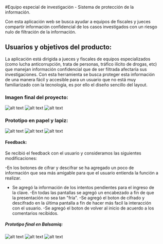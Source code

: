 #Equipo especial de investigación - Sistema de protección de la información.

Con esta aplicación web se busca ayudar a equipos de fiscales y jueces compartir información confidencial de los casos investigados con un riesgo nulo de filtración de la información.

## Usuarios y objetivos del producto:
La aplicación está dirigida a jueces y fiscales de equipos especializados (como lucha anticorrupción, trata de personas, tráfico ilícito de drogas, etc) que manejan información confidencial que de ser filtrada afectaría sus investigaciones.
Con esta herramienta se busca proteger esta información de una manera fácil y accesible para un usuario que no está muy familiarizado con la tecnología, es por ello el diseño sencillo del layout.

### Imagen final del proyecto:

![alt text](https://github.com/MayraMurillo/LIM010-Cipher/blob/master/fotos/web1.png) 
![alt text](https://github.com/MayraMurillo/LIM010-Cipher/blob/master/fotos/web2.png) 
![alt text](https://github.com/MayraMurillo/LIM010-Cipher/blob/master/fotos/web3.png)

### Prototipo en papel y lapiz:

![alt text](<https://github.com/MayraMurillo/cypherMayraMurillo/blob/master/Boceto1.jpg>)
![alt text](<https://github.com/MayraMurillo/cypherMayraMurillo/blob/master/Boceto2.jpg>)
![alt text](<https://github.com/MayraMurillo/cypherMayraMurillo/blob/master/Boceto3.jpg>)


#### Feedback:
Se recibió el feedback con el usuario y consideramos las siguientes modificaciones:

-En los botones de cifrar y descifrar se ha agregado un poco de información que sea más amigable para que el usuario entienda la función a realizar.
- Se agregó la información de los intentos pendientes para el ingreso de la clave.
-En todas las pantallas se agregó un encabezado a fin de que la presentación no sea tan "fría".
-Se agregó el boton de cifrado y descifrado en la última pantalla a fin de hacer más facil la interacción con el usuario.
-Se agregó el boton de volver al inicio de acuerdo a los comentarios recibidos.


##### Prototipo final en Balsamiq:
  
![alt text](<https://github.com/MayraMurillo/cypherMayraMurillo/blob/master/pantalla%201.png>)
![alt text](<https://github.com/MayraMurillo/cypherMayraMurillo/blob/master/pantalla%202.png>)
![alt text](<https://github.com/MayraMurillo/cypherMayraMurillo/blob/master/pantalla%203.png>)

